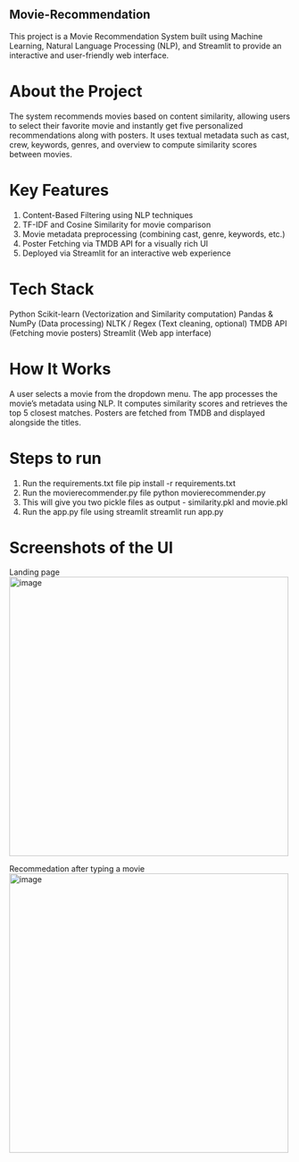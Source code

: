 ## Movie-Recommendation
This project is a Movie Recommendation System built using Machine Learning, Natural Language Processing (NLP), and Streamlit to provide an interactive and user-friendly web interface.

# About the Project
The system recommends movies based on content similarity, allowing users to select their favorite movie and instantly get five personalized recommendations along with posters. It uses textual metadata such as cast, crew, keywords, genres, and overview to compute similarity scores between movies.

# Key Features

1. Content-Based Filtering using NLP techniques
2. TF-IDF and Cosine Similarity for movie comparison
3. Movie metadata preprocessing (combining cast, genre, keywords, etc.)
4. Poster Fetching via TMDB API for a visually rich UI
5. Deployed via Streamlit for an interactive web experience

# Tech Stack

Python
Scikit-learn (Vectorization and Similarity computation)
Pandas & NumPy (Data processing)
NLTK / Regex (Text cleaning, optional)
TMDB API (Fetching movie posters)
Streamlit (Web app interface)

# How It Works

A user selects a movie from the dropdown menu.
The app processes the movie’s metadata using NLP.
It computes similarity scores and retrieves the top 5 closest matches.
Posters are fetched from TMDB and displayed alongside the titles.

# Steps to run

1. Run the requirements.txt file
   pip install -r requirements.txt
2. Run the movierecommender.py file
   python movierecommender.py
3. This will give you two pickle files as output - similarity.pkl and movie.pkl
4. Run the app.py file using streamlit
   streamlit run app.py

# Screenshots of the UI

Landing page
<img width="500" alt="image" src="https://github.com/user-attachments/assets/b3efaa3d-41bf-40c7-a32a-33f8f31e9a72" />

Recommedation after typing a movie
<img width="500" alt="image" src="https://github.com/user-attachments/assets/5a42f688-732e-4fab-b140-a786269755e8" />
